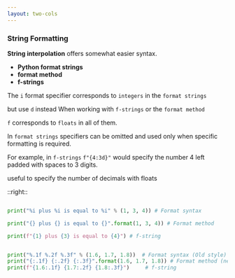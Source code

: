 ```yaml
---
layout: two-cols
---
```


### String Formatting

**String interpolation** offers somewhat easier syntax.

- **Python format strings**
- **format method**
- **f-strings**

<v-click>

The `i` format specifier corresponds to `integers` in the `format strings`

but use `d` instead When working with `f-strings` or the `format method`

`f` corresponds to `floats` in all of them.

</v-click>

<v-click>

In `format strings` specifiers can be omitted and used only when specific formatting is required.

For example, in `f-strings` `f"{4:3d}"` would specify the number 4 left padded with spaces to 3 digits.

useful to specify the number of decimals with floats

</v-click>


::right::

```py {monaco-run} {height:'150px'}

print("%i plus %i is equal to %i" % (1, 3, 4)) # Format syntax

print("{} plus {} is equal to {}".format(1, 3, 4)) # Format method

print(f"{1} plus {3} is equal to {4}") # f-string

```

<v-click>

```py {monaco-run} {height:'120px'}

print("%.1f %.2f %.3f" % (1.6, 1.7, 1.8))  # Format syntax (Old style)
print("{:.1f} {:.2f} {:.3f}".format(1.6, 1.7, 1.8)) # Format method (newer style)
print(f"{1.6:.1f} {1.7:.2f} {1.8:.3f}")     # f-string

```

</v-click>
